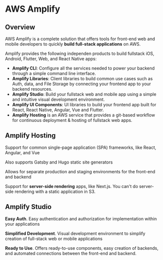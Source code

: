 # AWS Amplify

## Overview

AWS Amplify is a complete solution that offers tools for front-end web and mobile developers to quickly **build full-stack applications** on AWS.

Amplify provides the following independen products to build fullstack iOS, Android, Flutter, Web, and React Native apps:
- **Amplify CLI**: Configure all the services needed to power your backend through a simple command line interface.
- **Amplify Libraries**: Client libraries to build common use cases such as Auth, data, and File Storage by connecting your frontend app to your backend resources.
- **Amplify Studio**: Build your fullstack web and mobile app using a simple and intuitive visual development environment.
- **Amplify UI Components**: UI libraries to build your frontend app built for React, React Native, Angular, Vue and Flutter.
- **Amplify Hosting** is an AWS service that provides a git-based workflow for continuous deployment & hosting of fullstack web apps.


## Amplify Hosting

Support for common single-page application (SPA)
frameworks, like React, Angular, and Vue

Also supports Gatsby and Hugo static site generators

Allows for separate production and staging environments for the front-end and backend

Support for **server-side rendering** apps, like Next.js. You can't do server-side rendering with a static application in S3.


## Amplify Studio

**Easy Auth**. Easy authentication and authorization for implementation within your applications

**Simplified Development**. Visual development environment to simplify creation of full-stack web or mobile applications

**Ready to Use**. Offers ready-to-use components, easy creation of backends, and automated connections between the front-end and backend.